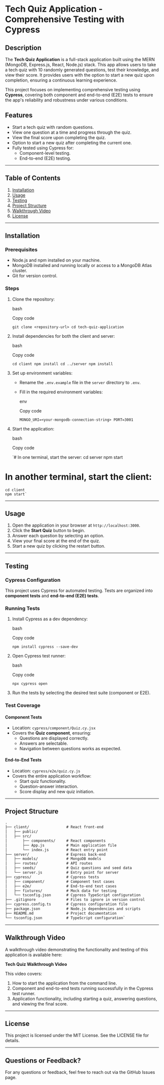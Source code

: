 Tech Quiz Application - Comprehensive Testing with Cypress
==========================================================

Description
-----------

The **Tech Quiz Application** is a full-stack application built using the MERN (MongoDB, Express.js, React, Node.js) stack. This app allows users to take a tech quiz with 10 randomly generated questions, test their knowledge, and view their score. It provides users with the option to start a new quiz upon completion, ensuring a continuous learning experience.

This project focuses on implementing comprehensive testing using **Cypress**, covering both component and end-to-end (E2E) tests to ensure the app's reliability and robustness under various conditions.

Features
--------

-   Start a tech quiz with random questions.
-   View one question at a time and progress through the quiz.
-   View the final score upon completing the quiz.
-   Option to start a new quiz after completing the current one.
-   Fully tested using Cypress for:
    -   Component-level testing.
    -   End-to-end (E2E) testing.

* * * * *

Table of Contents
-----------------

1.  [Installation](#installation)
2.  [Usage](#usage)
3.  [Testing](#testing)
4.  [Project Structure](#project-structure)
5.  [Walkthrough Video](#walkthrough-video)
6.  [License](#license)

* * * * *

Installation
------------

### Prerequisites

-   Node.js and npm installed on your machine.
-   MongoDB installed and running locally or access to a MongoDB Atlas cluster.
-   Git for version control.

### Steps

1.  Clone the repository:

    bash

    Copy code

    `git clone <repository-url>
    cd tech-quiz-application`

2.  Install dependencies for both the client and server:

    bash

    Copy code

    `cd client
    npm install
    cd ../server
    npm install`

3.  Set up environment variables:

    -   Rename the `.env.example` file in the `server` directory to `.env`.

    -   Fill in the required environment variables:

        env

        Copy code

        `MONGO_URI=<your-mongodb-connection-string>
        PORT=3001`

4.  Start the application:

    bash

    Copy code

    `# In one terminal, start the server:
    cd server
    npm start

# In another terminal, start the client:
    cd client
    npm start`

* * * * *

Usage
-----

1.  Open the application in your browser at `http://localhost:3000`.
2.  Click the **Start Quiz** button to begin.
3.  Answer each question by selecting an option.
4.  View your final score at the end of the quiz.
5.  Start a new quiz by clicking the restart button.

* * * * *

Testing
-------

### Cypress Configuration

This project uses Cypress for automated testing. Tests are organized into **component tests** and **end-to-end (E2E) tests**.

### Running Tests

1.  Install Cypress as a dev dependency:

    bash

    Copy code

    `npm install cypress --save-dev`

2.  Open Cypress test runner:

    bash

    Copy code

    `npx cypress open`

3.  Run the tests by selecting the desired test suite (component or E2E).

### Test Coverage

#### Component Tests

-   Location: `cypress/component/Quiz.cy.jsx`
-   Covers the **Quiz component**, ensuring:
    -   Questions are displayed correctly.
    -   Answers are selectable.
    -   Navigation between questions works as expected.

#### End-to-End Tests

-   Location: `cypress/e2e/quiz.cy.js`
-   Covers the entire application workflow:
    -   Start quiz functionality.
    -   Question-answer interaction.
    -   Score display and new quiz initiation.

* * * * *

Project Structure
-----------------
```md
.
├── client/                 # React front-end
│   ├── public/
│   ├── src/
│       ├── components/     # React components
│       ├── App.js          # Main application file
│       └── index.js        # React entry point
├── server/                 # Express back-end
│   ├── models/             # MongoDB models
│   ├── routes/             # API routes
│   ├── seeds/              # Quiz questions and seed data
│   └── server.js           # Entry point for server
├── cypress/                # Cypress tests
│   ├── component/          # Component test cases
│   ├── e2e/                # End-to-end test cases
│   ├── fixtures/           # Mock data for testing
│   └── tsconfig.json       # Cypress TypeScript configuration
├── .gitignore              # Files to ignore in version control
├── cypress.config.ts       # Cypress configuration file
├── package.json            # Node.js dependencies and scripts
├── README.md               # Project documentation
└── tsconfig.json           # TypeScript configuration`
```
* * * * *

Walkthrough Video
-----------------

A walkthrough video demonstrating the functionality and testing of this application is available here:

**Tech Quiz Walkthrough Video**

This video covers:

1.  How to start the application from the command line.
2.  Component and end-to-end tests running successfully in the Cypress test runner.
3.  Application functionality, including starting a quiz, answering questions, and viewing the final score.

* * * * *

License
-------

This project is licensed under the MIT License. See the LICENSE file for details.

* * * * *

Questions or Feedback?
----------------------

For any questions or feedback, feel free to reach out via the GitHub Issues page.